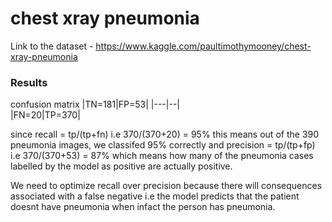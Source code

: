 # chest xray pneumonia

Link to the dataset -  https://www.kaggle.com/paultimothymooney/chest-xray-pneumonia

### Results 
confusion matrix
|TN=181|FP=53|
|---|--|       
|FN=20|TP=370|

since recall = tp/(tp+fn) i.e 370/(370+20) = 95% this means out of the 390 pneumonia images, we classifed 95% correctly
and precision =  tp/(tp+fp) i.e 370/(370+53) = 87% which means how many of the pneumonia cases labelled by the model as positive are actually positive.

We need to optimize recall over precision because there will consequences associated with a false negative i.e the model predicts that the patient doesnt have pneumonia when infact the person has pneumonia.
